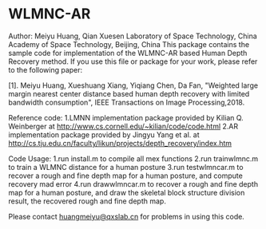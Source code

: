 # WLMNC-AR

Author:  Meiyu Huang, Qian Xuesen Laboratory of Space Technology,
         China Academy of Space Technology, Beijing, China
This package contains the sample code for implementation of the WLMNC-AR based Human Depth Recovery method. If you use this file or package for your work, please refer to the following paper:

[1]. Meiyu Huang, Xueshuang Xiang, Yiqiang Chen, Da Fan, "Weighted large margin nearest center distance based human depth recovery with limited bandwidth consumption", IEEE Transactions on Image Processing,2018.

Reference code:
1.LMNN implementation package provided by Kilian Q. Weinberger at http://www.cs.cornell.edu/~kilian/code/code.html
2.AR implementation package provided by Jingyu Yang et al. at http://cs.tju.edu.cn/faculty/likun/projects/depth_recovery/index.htm


Code Usage:
1.run install.m to compile all mex functions
2.run trainwlmnc.m to train a WLMNC distance for a human posture
3.run testwlmncar.m to recover a rough and fine depth map for a human posture, and compute recovery mad error
4.run drawwlmncar.m to recover a rough and fine depth map for a human posture, and draw the skeletal block structure division result, the recovered rough and fine depth map.

Please contact huangmeiyu@qxslab.cn for problems in using this code. 
